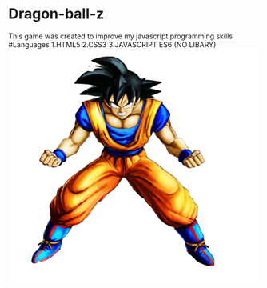# Dragon-ball-z
This game was created to improve my javascript programming skills 
#Languages 
1.HTML5
2.CSS3
3.JAVASCRIPT ES6 (NO LIBARY)
![alt text](https://github.com/Emeka-Ugbanu-hub/Dragon-ball-z/blob/master/goku1.png)
